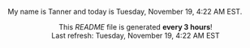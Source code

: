 My name is Tanner and today is Tuesday, November 19, 4:22 AM EST.

<p align="center">This <i>README</i> file is generated <b>every 3 hours</b>!</br>Last refresh: Tuesday, November 19, 4:22 AM EST<br /></p>
